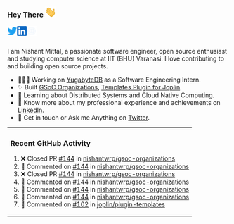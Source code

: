 ### Hey There <img src="./assets/wave.gif" width="25px">
<a href="http://urls.nishantwrp.com/github-to-twitter" target="_blank">
  <img align="left" alt="Nishant's Twitter" width="22px" src="./assets/twitter.svg" />
</a>
<a href="http://urls.nishantwrp.com/github-to-linkedin" target="_blank">
  <img align="left" alt="Nishant's LinkedIn" width="22px" src="./assets/linkedin.svg" />
</a>
<a href="http://urls.nishantwrp.com/github-to-site" target="_blank">
  <img align="left" alt="Nishant's Site" width="22px" src="./assets/globe.svg" />
</a>
<br /><br />

I am Nishant Mittal, a passionate software engineer, open source enthusiast and studying computer science at IIT (BHU) Varanasi. I love contributing to and building open source projects.

- 👨🏽‍💻 Working on [YugabyteDB](https://www.github.com/yugabyte) as a Software Engineering Intern.
- ✨ Built [GSoC Organizations](https://www.gsocorganizations.dev/), [Templates Plugin for Joplin](https://github.com/joplin/plugin-templates).
- 🌱 Learning about Distributed Systems and Cloud Native Computing.
- 🚀 Know more about my professional experience and achievements on [LinkedIn](http://urls.nishantwrp.com/github-to-linkedin).
- 💬 Get in touch or Ask me Anything on [Twitter](http://urls.nishantwrp.com/github-to-twitter).

<table><tr>
  
<td valign="top" width="100%">

### Recent GitHub Activity
<!--RECENT_ACTIVITY:start-->
1. ❌ Closed PR [#144](https://github.com/nishantwrp/gsoc-organizations/pull/144) in [nishantwrp/gsoc-organizations](https://github.com/nishantwrp/gsoc-organizations)<br>
2. 💬 Commented on [#144](https://github.com/nishantwrp/gsoc-organizations/pull/144#issuecomment-2515457020) in [nishantwrp/gsoc-organizations](https://github.com/nishantwrp/gsoc-organizations)<br>
3. ❌ Closed PR [#144](https://github.com/nishantwrp/gsoc-organizations/pull/144) in [nishantwrp/gsoc-organizations](https://github.com/nishantwrp/gsoc-organizations)<br>
4. 💬 Commented on [#144](https://github.com/nishantwrp/gsoc-organizations/pull/144#discussion_r1868303136) in [nishantwrp/gsoc-organizations](https://github.com/nishantwrp/gsoc-organizations)<br>
5. 💬 Commented on [#144](https://github.com/nishantwrp/gsoc-organizations/pull/144#discussion_r1868303948) in [nishantwrp/gsoc-organizations](https://github.com/nishantwrp/gsoc-organizations)<br>
6. 💬 Commented on [#144](https://github.com/nishantwrp/gsoc-organizations/pull/144#discussion_r1868303513) in [nishantwrp/gsoc-organizations](https://github.com/nishantwrp/gsoc-organizations)<br>
7. 💬 Commented on [#102](https://github.com/joplin/plugin-templates/issues/102#issuecomment-2486834169) in [joplin/plugin-templates](https://github.com/joplin/plugin-templates)<br>
<!--RECENT_ACTIVITY:end-->

</td>
</tr></table>
